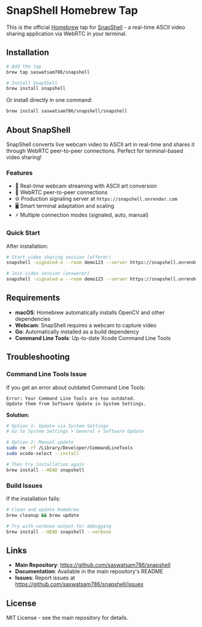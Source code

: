 # SnapShell Homebrew Tap

This is the official [Homebrew](https://brew.sh) tap for [SnapShell](https://github.com/saswatsam786/snapshell) - a real-time ASCII video sharing application via WebRTC in your terminal.

## Installation

```bash
# Add the tap
brew tap saswatsam786/snapshell

# Install SnapShell
brew install snapshell
```

Or install directly in one command:
```bash
brew install saswatsam786/snapshell/snapshell
```

## About SnapShell

SnapShell converts live webcam video to ASCII art in real-time and shares it through WebRTC peer-to-peer connections. Perfect for terminal-based video sharing!

### Features

- 🎥 Real-time webcam streaming with ASCII art conversion
- 📡 WebRTC peer-to-peer connections
- 🌐 Production signaling server at `https://snapshell.onrender.com`
- 🖥️ Smart terminal adaptation and scaling
- ⚡ Multiple connection modes (signaled, auto, manual)

### Quick Start

After installation:

```bash
# Start video sharing session (offerer)
snapshell -signaled-o --room demo123 --server https://snapshell.onrender.com

# Join video session (answerer)  
snapshell -signaled-a --room demo123 --server https://snapshell.onrender.com
```

## Requirements

- **macOS**: Homebrew automatically installs OpenCV and other dependencies
- **Webcam**: SnapShell requires a webcam to capture video
- **Go**: Automatically installed as a build dependency
- **Command Line Tools**: Up-to-date Xcode Command Line Tools

## Troubleshooting

### Command Line Tools Issue

If you get an error about outdated Command Line Tools:

```
Error: Your Command Line Tools are too outdated.
Update them from Software Update in System Settings.
```

**Solution:**
```bash
# Option 1: Update via System Settings
# Go to System Settings > General > Software Update

# Option 2: Manual update
sudo rm -rf /Library/Developer/CommandLineTools
sudo xcode-select --install

# Then try installation again
brew install --HEAD snapshell
```

### Build Issues

If the installation fails:
```bash
# Clean and update Homebrew
brew cleanup && brew update

# Try with verbose output for debugging
brew install --HEAD snapshell --verbose
```

## Links

- **Main Repository**: https://github.com/saswatsam786/snapshell
- **Documentation**: Available in the main repository's README
- **Issues**: Report issues at https://github.com/saswatsam786/snapshell/issues

## License

MIT License - see the main repository for details.
